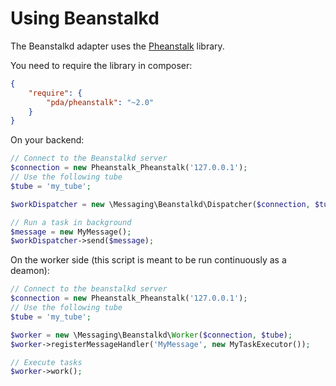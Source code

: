 # Using Beanstalkd

The Beanstalkd adapter uses the [Pheanstalk](https://github.com/pda/pheanstalk) library.

You need to require the library in composer:

```json
{
    "require": {
        "pda/pheanstalk": "~2.0"
    }
}
```

On your backend:

```php
// Connect to the Beanstalkd server
$connection = new Pheanstalk_Pheanstalk('127.0.0.1');
// Use the following tube
$tube = 'my_tube';

$workDispatcher = new \Messaging\Beanstalkd\Dispatcher($connection, $tube);

// Run a task in background
$message = new MyMessage();
$workDispatcher->send($message);
```

On the worker side (this script is meant to be run continuously as a deamon):

```php
// Connect to the beanstalkd server
$connection = new Pheanstalk_Pheanstalk('127.0.0.1');
// Use the following tube
$tube = 'my_tube';

$worker = new \Messaging\Beanstalkd\Worker($connection, $tube);
$worker->registerMessageHandler('MyMessage', new MyTaskExecutor());

// Execute tasks
$worker->work();
```